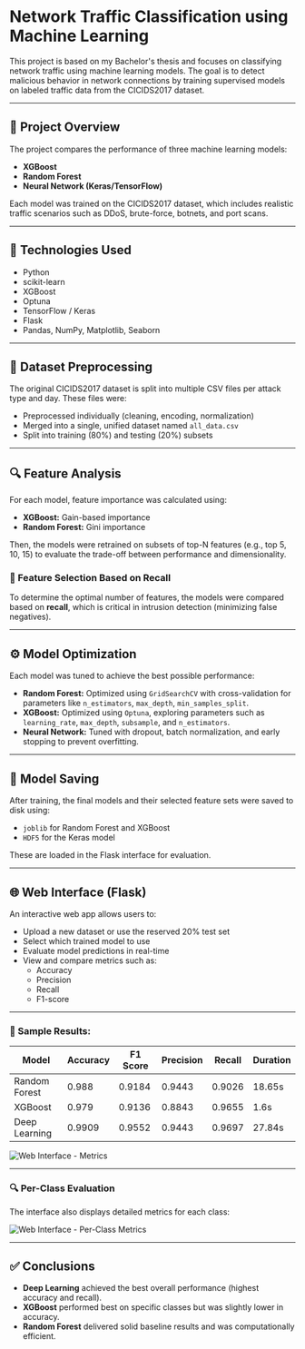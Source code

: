 # Network Traffic Classification using Machine Learning

This project is based on my Bachelor's thesis and focuses on classifying network traffic using machine learning models. The goal is to detect malicious behavior in network connections by training supervised models on labeled traffic data from the CICIDS2017 dataset.

---

## 📌 Project Overview

The project compares the performance of three machine learning models:

- **XGBoost**
- **Random Forest**
- **Neural Network (Keras/TensorFlow)**

Each model was trained on the CICIDS2017 dataset, which includes realistic traffic scenarios such as DDoS, brute-force, botnets, and port scans.

---

## 🧪 Technologies Used

- Python
- scikit-learn
- XGBoost
- Optuna
- TensorFlow / Keras
- Flask
- Pandas, NumPy, Matplotlib, Seaborn

---

## 🔄 Dataset Preprocessing

The original CICIDS2017 dataset is split into multiple CSV files per attack type and day. These files were:

- Preprocessed individually (cleaning, encoding, normalization)
- Merged into a single, unified dataset named `all_data.csv`
- Split into training (80%) and testing (20%) subsets

---

## 🔍 Feature Analysis

For each model, feature importance was calculated using:

- **XGBoost:** Gain-based importance
- **Random Forest:** Gini importance


Then, the models were retrained on subsets of top-N features (e.g., top 5, 10, 15) to evaluate the trade-off between performance and dimensionality.

### 🧪 Feature Selection Based on Recall

To determine the optimal number of features, the models were compared based on **recall**, which is critical in intrusion detection (minimizing false negatives).

---

## ⚙️ Model Optimization

Each model was tuned to achieve the best possible performance:

- **Random Forest:** Optimized using `GridSearchCV` with cross-validation for parameters like `n_estimators`, `max_depth`, `min_samples_split`.
- **XGBoost:** Optimized using `Optuna`, exploring parameters such as `learning_rate`, `max_depth`, `subsample`, and `n_estimators`.
- **Neural Network:** Tuned with dropout, batch normalization, and early stopping to prevent overfitting.

---

## 💾 Model Saving

After training, the final models and their selected feature sets were saved to disk using:

- `joblib` for Random Forest and XGBoost
- `HDF5` for the Keras model

These are loaded in the Flask interface for evaluation.

---

## 🌐 Web Interface (Flask)

An interactive web app allows users to:

- Upload a new dataset or use the reserved 20% test set
- Select which trained model to use
- Evaluate model predictions in real-time
- View and compare metrics such as:
  - Accuracy
  - Precision
  - Recall
  - F1-score

---

### 🧪 Sample Results:

| Model           | Accuracy | F1 Score | Precision | Recall  | Duration |
|----------------|----------|----------|-----------|---------|----------|
| Random Forest  | 0.988    | 0.9184   | 0.9443    | 0.9026  | 18.65s   |
| XGBoost        | 0.979    | 0.9136   | 0.8843    | 0.9655  | 1.6s     |
| Deep Learning  | 0.9909   | 0.9552   | 0.9443    | 0.9697  | 27.84s   |

![Web Interface - Metrics](./screenshots/1.png)

---

### 🔍 Per-Class Evaluation

The interface also displays detailed metrics for each class:

![Web Interface - Per-Class Metrics](./screenshots/2.png)

---

## ✅ Conclusions

- **Deep Learning** achieved the best overall performance (highest accuracy and recall).
- **XGBoost** performed best on specific classes but was slightly lower in accuracy.
- **Random Forest** delivered solid baseline results and was computationally efficient.




